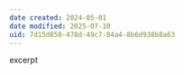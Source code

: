```yaml
---
date created: 2024-05-01
date modified: 2025-07-10
uid: 7d15d850-478d-49c7-84a4-8b6d938b8a63
---
```


excerpt

<!-- more -->
